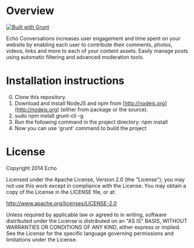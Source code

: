 # Overview

[![Built with Grunt](https://cdn.gruntjs.com/builtwith.png)](http://gruntjs.com/)

Echo Conversations increases user engagement and time spent on your website by enabling each user to contribute their comments, photos, videos, links and more to each of your content assets. Easily manage posts using automatic filtering and advanced moderation tools.

# Installation instructions

0. Clone this repository.
1. Download and install NodeJS and npm from [http://nodejs.org](http://nodejs.org) (either from package or the source).
2. sudo npm install grunt-cli -g
3. Run the following command in the project directory: npm install
4. Now you can use 'grunt' command to build the project

# License

Copyright 2014 Echo

Licensed under the Apache License, Version 2.0 (the "License"); you may not use this work except in compliance with the License. You may obtain a copy of the License in the LICENSE file, or at:

http://www.apache.org/licenses/LICENSE-2.0

Unless required by applicable law or agreed to in writing, software distributed under the License is distributed on an "AS IS" BASIS, WITHOUT WARRANTIES OR CONDITIONS OF ANY KIND, either express or implied. See the License for the specific language governing permissions and limitations under the License.
